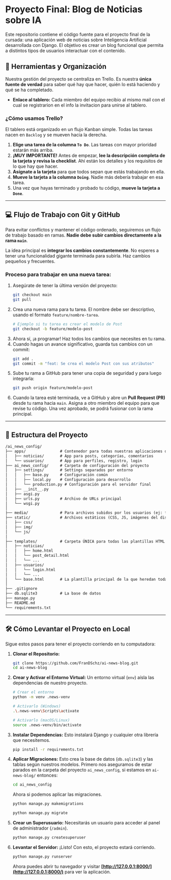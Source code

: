 # **Proyecto Final: Blog de Noticias sobre IA**

Este repositorio contiene el código fuente para el proyecto final de la cursada: una aplicación web de noticias sobre Inteligencia Artificial desarrollada con Django. El objetivo es crear un blog funcional que permita a distintos tipos de usuarios interactuar con el contenido.

## **🚀 Herramientas y Organización**

Nuestra gestión del proyecto se centraliza en Trello. Es nuestra **única fuente de verdad** para saber qué hay que hacer, quién lo está haciendo y qué se ha completado.

  * **Enlace al tablero:**  Cada miembro del equipo recibio al mismo mail con el cual se registrarion en el info la invitacion para unirse al tablero.

### **¿Cómo usamos Trello?**

El tablero está organizado en un flujo Kanban simple. Todas las tareas nacen en `Backlog` y se mueven hacia la derecha.

1.  **Elige una tarea de la columna `To Do`**. Las tareas con mayor prioridad estarán más arriba.
2.  **¡MUY IMPORTANTE\!** Antes de empezar, **lee la descripción completa de la tarjeta y revisa la checklist**. Ahí están los detalles y los requisitos de lo que hay que hacer.
3.  **Asígnate a la tarjeta** para que todos sepan que estás trabajando en ella.
4.  **Mueve la tarjeta a la columna `Doing`**. Nadie más debería trabajar en esa tarea.
5.  Una vez que hayas terminado y probado tu código, **mueve la tarjeta a `Done`**.

---------------------------------

## **💻 Flujo de Trabajo con Git y GitHub**

Para evitar conflictos y mantener el código ordenado, seguiremos un flujo de trabajo basado en ramas. **Nadie debe subir cambios directamente a la rama `main`**.

La idea principal es **integrar los cambios constantemente**. No esperes a tener una funcionalidad gigante terminada para subirla. Haz cambios pequeños y frecuentes.

### **Proceso para trabajar en una nueva tarea:**

1.  Asegúrate de tener la última versión del proyecto:
    ```bash
    git checkout main
    git pull
    ```
2.  Crea una nueva rama para tu tarea. El nombre debe ser descriptivo, usando el formato `feature/nombre-tarea`.
    ```bash
    # Ejemplo si tu tarea es crear el modelo de Post
    git checkout -b feature/modelo-post
    ```
3.  Ahora sí, ¡a programar\! Haz todos los cambios que necesites en tu rama.
4.  Cuando hagas un avance significativo, guarda tus cambios con un commit:
    ```bash
    git add .
    git commit -m "feat: Se crea el modelo Post con sus atributos"
    ```
5.  Sube tu rama a GitHub para tener una copia de seguridad y para luego integrarla:
    ```bash
    git push origin feature/modelo-post
    ```
6.  Cuando la tarea esté terminada, ve a GitHub y abre un **Pull Request (PR)** desde tu rama hacia `main`. Asigna a otro miembro del equipo para que revise tu código. Una vez aprobado, se podrá fusionar con la rama principal.

-----

## **📂 Estructura del Proyecto**


```markdown
/ai_news_config/
├── apps/               # Contenedor para todas nuestras aplicaciones de Django
│   ├── noticias/       # App para posts, categorías, comentarios
│   └── usuarios/       # App para perfiles, registro, login
├── ai_news_config/     # Carpeta de configuración del proyecto
│   ├── settings/       # Settings separados por entorno
│   │   ├── base.py     # Configuración común
│   │   ├── local.py    # Configuración para desarrollo
│   │   └── production.py # Configuración para el servidor final
│   ├── __init__.py
│   ├── asgi.py
│   ├── urls.py         # Archivo de URLs principal
│   └── wsgi.py
│
├── media/              # Para archivos subidos por los usuarios (ej: fotos de posts)
├── static/             # Archivos estáticos (CSS, JS, imágenes del diseño)
│   ├── css/
│   ├── img/
│   └── js/
│
├── templates/          # Carpeta ÚNICA para todas las plantillas HTML
│   ├── noticias/
│   │   ├── home.html
│   │   └── post_detail.html
│   │   └── ...
│   ├── usuarios/
│   │   └── login.html
│   │   └── ...
│   └── base.html       # La plantilla principal de la que heredan todas las demás
│
├── .gitignore
├── db.sqlite3          # La base de datos
├── manage.py
├── README.md
└── requirements.txt
```
-----

## **🛠️ Cómo Levantar el Proyecto en Local**

Sigue estos pasos para tener el proyecto corriendo en tu computadora:

1.  **Clonar el Repositorio:**

    ```bash
    git clone https://github.com/FranDSchz/ai-news-blog.git
    cd ai-news-blog
    ```

2.  **Crear y Activar el Entorno Virtual:**
    Un entorno virtual (`env`) aísla las dependencias de nuestro proyecto.

    ```bash
    # Crear el entorno
    python -m venv .news-venv

    # Activarlo (Windows)
    .\.news-venv\Scripts\activate

    # Activarlo (macOS/Linux)
    source .news-venv/bin/activate
    ```

3.  **Instalar Dependencias:**
    Esto instalará Django y cualquier otra librería que necesitemos.

    ```bash
    pip install -r requirements.txt
    ```

4.  **Aplicar Migraciones:**
    Esto crea la base de datos (`db.sqlite3`) y las tablas según nuestros modelos.
    Primero nos aseguramos de estar parados en la carpeta del proyecto `ai_news_config`, si estamos en `ai-news-blog/` entonces:
    ```bash
    cd ai_news_config
    ```
    Ahora si podemos aplicar las migraciones.
    ```bash
    python manage.py makemigrations
    ```
    ```bash
    python manage.py migrate
    ```

6.  **Crear un Superusuario:**
    Necesitarás un usuario para acceder al panel de administrador (`/admin`).

    ```bash
    python manage.py createsuperuser
    ```

7.  **Levantar el Servidor:**
    ¡Listo\! Con esto, el proyecto estará corriendo.

    ```bash
    python manage.py runserver
    ```

    Ahora puedes abrir tu navegador y visitar **[http://127.0.0.1:8000/](http://127.0.0.1:8000/)** para ver la aplicación.

